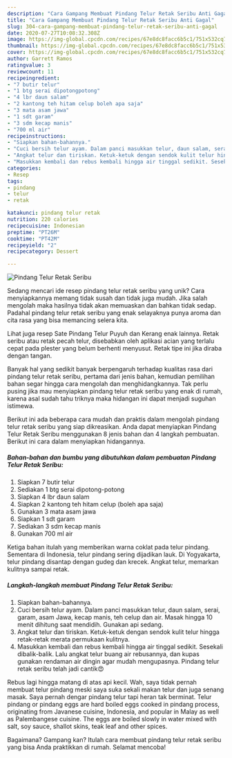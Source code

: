 ```yaml
---
description: "Cara Gampang Membuat Pindang Telur Retak Seribu Anti Gagal"
title: "Cara Gampang Membuat Pindang Telur Retak Seribu Anti Gagal"
slug: 304-cara-gampang-membuat-pindang-telur-retak-seribu-anti-gagal
date: 2020-07-27T10:08:32.308Z
image: https://img-global.cpcdn.com/recipes/67e8dc8facc6b5c1/751x532cq70/pindang-telur-retak-seribu-foto-resep-utama.jpg
thumbnail: https://img-global.cpcdn.com/recipes/67e8dc8facc6b5c1/751x532cq70/pindang-telur-retak-seribu-foto-resep-utama.jpg
cover: https://img-global.cpcdn.com/recipes/67e8dc8facc6b5c1/751x532cq70/pindang-telur-retak-seribu-foto-resep-utama.jpg
author: Garrett Ramos
ratingvalue: 3
reviewcount: 11
recipeingredient:
- "7 butir telur"
- "1 btg serai dipotongpotong"
- "4 lbr daun salam"
- "2 kantong teh hitam celup boleh apa saja"
- "3 mata asam jawa"
- "1 sdt garam"
- "3 sdm kecap manis"
- "700 ml air"
recipeinstructions:
- "Siapkan bahan-bahannya."
- "Cuci bersih telur ayam. Dalam panci masukkan telur, daun salam, serai, garam, asam Jawa, kecap manis, teh celup dan air. Masak hingga 10 menit dihitung saat mendidih. Gunakan api sedang."
- "Angkat telur dan tiriskan. Ketuk-ketuk dengan sendok kulit telur hingga retak-retak merata permukaan kulitnya."
- "Masukkan kembali dan rebus kembali hingga air tinggal sedikit. Sesekali dibalik-balik. Lalu angkat telur buang air rebusannya, dan kupas gunakan rendaman air dingin agar mudah mengupasnya. Pindang telur retak seribu telah jadi cantik😍"
categories:
- Resep
tags:
- pindang
- telur
- retak

katakunci: pindang telur retak 
nutrition: 220 calories
recipecuisine: Indonesian
preptime: "PT26M"
cooktime: "PT42M"
recipeyield: "2"
recipecategory: Dessert

---
```



![Pindang Telur Retak Seribu](https://img-global.cpcdn.com/recipes/67e8dc8facc6b5c1/751x532cq70/pindang-telur-retak-seribu-foto-resep-utama.jpg)

Sedang mencari ide resep pindang telur retak seribu yang unik? Cara menyiapkannya memang tidak susah dan tidak juga mudah. Jika salah mengolah maka hasilnya tidak akan memuaskan dan bahkan tidak sedap. Padahal pindang telur retak seribu yang enak selayaknya punya aroma dan cita rasa yang bisa memancing selera kita.

Lihat juga resep Sate Pindang Telur Puyuh dan Kerang enak lainnya. Retak seribu atau retak pecah telur, disebabkan oleh aplikasi acian yang terlalu cepat pada plester yang belum berhenti menyusut. Retak tipe ini jika diraba dengan tangan.

Banyak hal yang sedikit banyak berpengaruh terhadap kualitas rasa dari pindang telur retak seribu, pertama dari jenis bahan, kemudian pemilihan bahan segar hingga cara mengolah dan menghidangkannya. Tak perlu pusing jika mau menyiapkan pindang telur retak seribu yang enak di rumah, karena asal sudah tahu triknya maka hidangan ini dapat menjadi suguhan istimewa.


Berikut ini ada beberapa cara mudah dan praktis dalam mengolah pindang telur retak seribu yang siap dikreasikan. Anda dapat menyiapkan Pindang Telur Retak Seribu menggunakan 8 jenis bahan dan 4 langkah pembuatan. Berikut ini cara dalam menyiapkan hidangannya.

<!--inarticleads1-->

##### Bahan-bahan dan bumbu yang dibutuhkan dalam pembuatan Pindang Telur Retak Seribu:

1. Siapkan 7 butir telur
1. Sediakan 1 btg serai dipotong-potong
1. Siapkan 4 lbr daun salam
1. Siapkan 2 kantong teh hitam celup (boleh apa saja)
1. Gunakan 3 mata asam jawa
1. Siapkan 1 sdt garam
1. Sediakan 3 sdm kecap manis
1. Gunakan 700 ml air


Ketiga bahan itulah yang memberikan warna coklat pada telur pindang. Sementara di Indonesia, telur pindang sering dijadikan lauk. Di Yogyakarta, telur pindang disantap dengan gudeg dan krecek. Angkat telur, memarkan kulitnya sampai retak. 

<!--inarticleads2-->

##### Langkah-langkah membuat Pindang Telur Retak Seribu:

1. Siapkan bahan-bahannya.
1. Cuci bersih telur ayam. Dalam panci masukkan telur, daun salam, serai, garam, asam Jawa, kecap manis, teh celup dan air. Masak hingga 10 menit dihitung saat mendidih. Gunakan api sedang.
1. Angkat telur dan tiriskan. Ketuk-ketuk dengan sendok kulit telur hingga retak-retak merata permukaan kulitnya.
1. Masukkan kembali dan rebus kembali hingga air tinggal sedikit. Sesekali dibalik-balik. Lalu angkat telur buang air rebusannya, dan kupas gunakan rendaman air dingin agar mudah mengupasnya. Pindang telur retak seribu telah jadi cantik😍


Rebus lagi hingga matang di atas api kecil. Wah, saya tidak pernah membuat telur pindang meski saya suka sekali makan telur dan juga senang masak. Saya pernah dengar pindang telur tapi heran tak berminat. Telur pindang or pindang eggs are hard boiled eggs cooked in pindang process, originating from Javanese cuisine, Indonesia, and popular in Malay as well as Palembangese cuisine. The eggs are boiled slowly in water mixed with salt, soy sauce, shallot skins, teak leaf and other spices. 

Bagaimana? Gampang kan? Itulah cara membuat pindang telur retak seribu yang bisa Anda praktikkan di rumah. Selamat mencoba!
